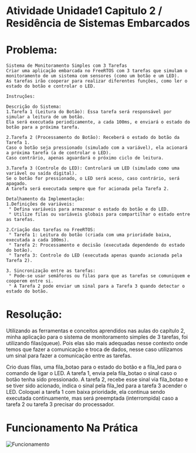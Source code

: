# Atividade Unidade1 Capitulo 2 / Residência de Sistemas Embarcados

# Problema:

```
Sistema de Monitoramento Simples com 3 Tarefas
Criar uma aplicação embarcada no FreeRTOS com 3 tarefas que simulam o monitoramento de um sistema com sensores (como um botão e um LED). 
As tarefas irão cooperar para realizar diferentes funções, como ler o estado do botão e controlar o LED.

Instruções:

Descrição do Sistema:
1.Tarefa 1 (Leitura do Botão): Essa tarefa será responsável por simular a leitura de um botão. 
Ela será executada periodicamente, a cada 100ms, e enviará o estado do botão para a próxima tarefa.

2.Tarefa 2 (Processamento do Botão): Receberá o estado do botão da Tarefa 1. 
Caso o botão seja pressionado (simulado com a variável), ela acionará a próxima tarefa (a de controlar o LED). 
Caso contrário, apenas aguardará o próximo ciclo de leitura.

3.Tarefa 3 (Controle do LED): Controlará um LED (simulado como uma variável ou saída digital). 
Se o botão for pressionado, o LED será aceso, caso contrário, será apagado. 
A tarefa será executada sempre que for acionada pela Tarefa 2.

Detalhamento da Implementação:
1.Definições de variáveis:
 ° Defina variáveis para armazenar o estado do botão e do LED.
 ° Utilize filas ou variáveis globais para compartilhar o estado entre as tarefas.

2.Criação das tarefas no FreeRTOS:
 ° Tarefa 1: Leitura do botão (criada com uma prioridade baixa, executada a cada 100ms).
 ° Tarefa 2: Processamento e decisão (executada dependendo do estado do botão).
 ° Tarefa 3: Controle do LED (executada apenas quando acionada pela Tarefa 2).

3. Sincronização entre as tarefas:
 ° Pode-se usar semáforos ou filas para que as tarefas se comuniquem e cooperem entre si.
 ° A Tarefa 2 pode enviar um sinal para a Tarefa 3 quando detectar o estado do botão.
```

# Resolução:

Utilizando as ferramentas e conceitos aprendidos nas aulas do capítulo 2, minha aplicação para o sistema de monitoramento simples de 3 tarefas, foi utilizando filas(queue). Pois elas são mais adequadas nesse contexto onde temos que fazer a comunicação e troca de dados, nesse caso utilizamos um sinal para fazer a comunicação entre as tarefas.

Crio duas filas, uma fila_botao para o estado do botão e a fila_led para o comando de ligar o LED. A tarefa 1, envia pela fila_botao o sinal caso o botão tenha sido pressionado. A tarefa 2, recebe esse sinal via fila_botao e se tiver sido acionado, indica o sinal pela fila_led para a tarefa 3 acender o LED. Coloquei a tarefa 1 com baixa prioridade, ela continua sendo executada continuamente, mas será preemptada (interrompida) caso a tarefa 2 ou tarefa 3 precisar do processador.

# Funcionamento Na Prática

![Funcionamento](https://media2.giphy.com/media/v1.Y2lkPTc5MGI3NjExb3BxcGZxNWpwNXZ1dnYxMjNxOXV1MzN3aGIzOTllaWY3b25hMDlrZiZlcD12MV9pbnRlcm5hbF9naWZfYnlfaWQmY3Q9Zw/PP8u3DuxwenCXIlaUg/giphy.gif)